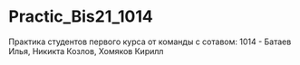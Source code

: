 # Practic_Bis21_1014
Практика студентов первого курса от команды с сотавом: 1014 - Батаев Илья, Никикта Козлов, Хомяков Кирилл
